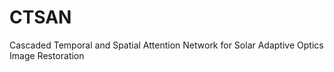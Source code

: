 # CTSAN
Cascaded Temporal and Spatial Attention Network for Solar Adaptive Optics Image Restoration

